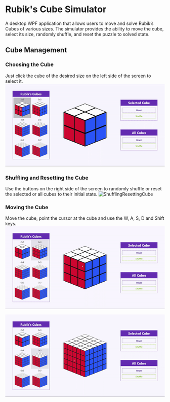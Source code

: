 # Rubik's Cube Simulator
A desktop WPF application that allows users to move and solve Rubik’s Cubes of various sizes.
The simulator provides the ability to move the cube, select its size, randomly shuffle, and reset the puzzle to solved state.

## Cube Management
### Choosing the Cube
Just click the cube of the desired size on the left side of the screen to select it.
![ChoosingCube](Gifs/ChoosingCube.gif)

### Shuffling and Resetting the Cube
Use the buttons on the right side of the screen to randomly shuffle or reset the selected or all cubes to their initial state.
![ShufflingResettingCube](Gifs/ShufflingResettingCube.gif)

### Moving the Cube
Move the cube, point the cursor at the cube and use the W, A, S, D and Shift keys.
![MovingCube1](Gifs/MovingCube1.gif)

![MovingCube2](Gifs/MovingCube2.gif)